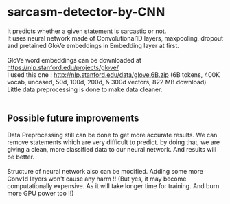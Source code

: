 # sarcasm-detector-by-CNN
It predicts whether a given statement is sarcastic or not. <br/>
It uses neural network made of Convolutional1D layers, maxpooling, dropout and pretained GloVe embeddings in Embedding layer at first.<br/></br>
GloVe word embeddings can be downloaded at https://nlp.stanford.edu/projects/glove/ <br/>
I used this one : http://nlp.stanford.edu/data/glove.6B.zip (6B tokens, 400K vocab, uncased, 50d, 100d, 200d, & 300d vectors, 822 MB download) <br/>
Little data preprocessing is done to make data cleaner.<br/><br/>
## Possible future improvements
Data Preprocessing still can be done to get more accurate results. We can remove statements which are very difficult to predict. by doing that, we are giving a clean, more classified data to our neural network. And results will be better.<br/><br/>
Structure of neural network also can be modified. Adding some more Conv1d layers won't cause any harm !! (But yes, it may become computationally expensive. As it will take longer time for training. And burn more GPU power too !!)
